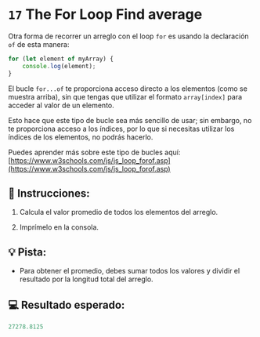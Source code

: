 # `17` The For Loop Find average

Otra forma de recorrer un arreglo con el loop `for` es usando la declaración `of` de esta manera:

```js
for (let element of myArray) {
    console.log(element);
}
```

El bucle `for...of` te proporciona acceso directo a los elementos (como se muestra arriba), sin que tengas que utilizar el formato `array[index]` para acceder al valor de un elemento.

Esto hace que este tipo de bucle sea más sencillo de usar; sin embargo, no te proporciona acceso a los índices, por lo que si necesitas utilizar los índices de los elementos, no podrás hacerlo.

Puedes aprender más sobre este tipo de bucles aquí: 
[https://www.w3schools.com/js/js_loop_forof.asp](https://www.w3schools.com/js/js_loop_forof.asp)

## 📝 Instrucciones:

1. Calcula el valor promedio de todos los elementos del arreglo.

2. Imprímelo en la consola.

## 💡 Pista:

+ Para obtener el promedio, debes sumar todos los valores y dividir el resultado por la longitud total del arreglo.

## 💻 Resultado esperado:

```js
27278.8125
```
